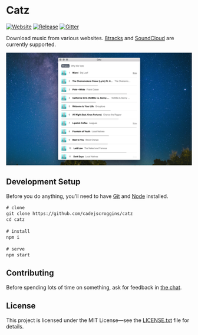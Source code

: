 # Catz

[![Website](https://img.shields.io/badge/website-catz.io-lightgrey.svg)](https://catz.io)
[![Release](https://img.shields.io/github/release/cadejscroggins/catz.svg)](https://github.com/cadejscroggins/catz/releases)
[![Gitter](https://img.shields.io/badge/gitter-join%20chat%20%E2%86%92-brightgreen.svg)](https://gitter.im/cadejscroggins/omgcatz)

Download music from various websites. [8tracks](https://8tracks.com) and [SoundCloud](https://soundcloud.com) are currently supported.

![Sreenshot](SCREENSHOT.png)

## Development Setup

Before you do anything, you&rsquo;ll need to have [Git](https://git-scm.com/) and [Node](https://nodejs.org/en/) installed.

```shell
# clone
git clone https://github.com/cadejscroggins/catz
cd catz

# install
npm i

# serve
npm start
```

## Contributing

Before spending lots of time on something, ask for feedback in [the chat](https://gitter.im/cadejscroggins/omgcatz).

## License

This project is licensed under the MIT License&mdash;see the [LICENSE.txt](LICENSE.txt) file for details.
